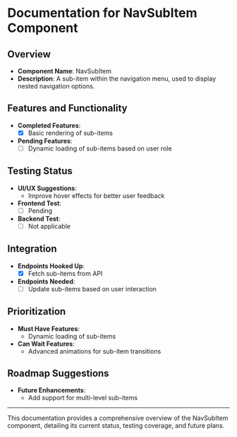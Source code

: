 # Documentation for NavSubItem Component

## Overview
- **Component Name**: NavSubItem
- **Description**: A sub-item within the navigation menu, used to display nested navigation options.

## Features and Functionality
- **Completed Features**: 
  - [x] Basic rendering of sub-items
- **Pending Features**: 
  - [ ] Dynamic loading of sub-items based on user role

## Testing Status
- **UI/UX Suggestions**: 
  - Improve hover effects for better user feedback
- **Frontend Test**: 
  - [ ] Pending
- **Backend Test**: 
  - [ ] Not applicable

## Integration
- **Endpoints Hooked Up**: 
  - [x] Fetch sub-items from API
- **Endpoints Needed**: 
  - [ ] Update sub-items based on user interaction

## Prioritization
- **Must Have Features**: 
  - Dynamic loading of sub-items
- **Can Wait Features**: 
  - Advanced animations for sub-item transitions

## Roadmap Suggestions
- **Future Enhancements**: 
  - Add support for multi-level sub-items

---

This documentation provides a comprehensive overview of the NavSubItem component, detailing its current status, testing coverage, and future plans.
